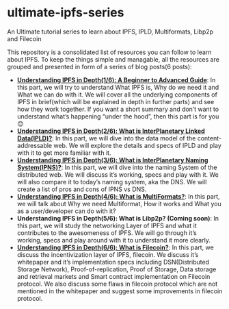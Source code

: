 # ultimate-ipfs-series
An Ultimate tutorial series to learn about IPFS, IPLD, Multiformats, Libp2p and Filecoin

This repository is a consolidated list of resources you can follow to learn about IPFS.
To keep the things simple and managable, all the resources are grouped and presented in form of a series of blog posts(6 posts): 
- [**Understanding IPFS in Depth(1/6): A Beginner to Advanced Guide**](https://hackernoon.com/understanding-ipfs-in-depth-1-5-a-beginner-to-advanced-guide-e937675a8c8a): In this part, we will try to understand What IPFS is, Why do we need it and What we can do with it. We will cover all the underlying components of IPFS in brief(which will be explained in depth in further parts) and see how they work together. If you want a short summary and don’t want to understand what’s happening “under the hood”, then this part is for you 😊
- [**Understanding IPFS in Depth(2/6): What is InterPlanetary Linked Data(IPLD)?**](https://hackernoon.com/understanding-ipfs-in-depth-2-6-what-is-interplanetary-linked-data-ipld-c8c01551517b): In this part, we will dive into the data model of the content-addressable web. We will explore the details and specs of IPLD and play with it to get more familiar with it.
- [**Understanding IPFS in Depth(3/6): What is InterPlanetary Naming System(IPNS)?**](https://hackernoon.com/understanding-ipfs-in-depth-3-6-what-is-interplanetary-naming-system-ipns-9aca71e4c13b): In this part, we will dive into the naming System of the distributed web. We will discuss it’s working, specs and play with it. We will also compare it to today’s naming system, aka the DNS. We will create a list of pros and cons of IPNS vs DNS.
- [**Understanding IPFS in Depth(4/6): What is MultiFormats?**](https://hackernoon.com/understanding-ipfs-in-depth-4-6-what-is-multiformats-cf25eef83966): In this part, we will talk about Why we need Multiformat, How it works and What you as a user/developer can do with it?
- **Understanding IPFS in Depth(5/6): What is Libp2p? (Coming soon)**: In this part, we will study the networking Layer of IPFS and what it contributes to the awesomeness of IPFS. We will go through it’s working, specs and play around with it to understand it more clearly.
- [**Understanding IPFS in Depth(6/6): What is Filecoin?**](https://medium.com/swlh/ultimate-guide-to-filecoin-breaking-down-filecoin-whitepaper-economics-9212541a5895): In this part, we discuss the incentivization layer of IPFS, filecoin. We discuss it’s whitepaper and it’s implementation specs including DSN(Distributed Storage Network), Proof-of-replication, Proof of Storage, Data storage and retrieval markets and Smart contract implementation on Filecoin protocol. We also discuss some flaws in filecoin protocol which are not mentioned in the whitepaper and suggest some improvements in filecoin protocol.
